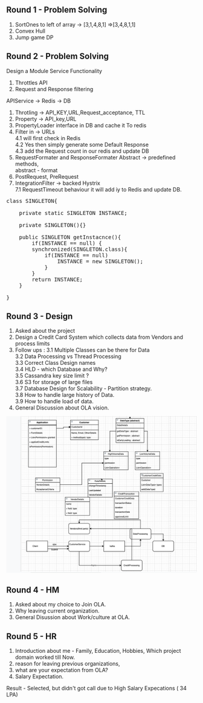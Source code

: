 ## Round 1 - Problem Solving

1. SortOnes to left of array -> [3,1,4,8,1] =>[3,4,8,1,1]
2. Convex Hull
3. Jump game DP


## Round 2 - Problem Solving


Design a Module Service
Functionality
1. Throttles API
2. Request and Response filtering



APIService -> Redis -> DB


1. Throtling -> API_KEY,URL,Request_acceptance, TTL
2. Property -> API_key,URL
3. PropertyLoader interface in DB and cache it To redis
4. Filter in -> URLs<br/>
      4.1 will first check in Redis<br/>
      4.2 Yes then simply generate some Default Response<br/>
      4.3 add the Request count in our redis and update DB<br/>
5. RequestFormater and ResponseFormater Abstract -> predefined methods,<br/>
    abstract - format<br/>
6. PostRequest, PreRequest<br/>
7. IntegrationFilter -> backed Hystrix <br/>
    7.1 RequestTimeout behaviour it will add iy to Redis and update DB.<br/>


<pre>
class SINGLETON{

    private static SINGLETON INSTANCE;

    private SINGLETON(){}

    public SINGLETON getInstacnce(){
        if(INSTANCE == null) {
        synchronized(SINGLETON.class){
            if(INSTANCE == null)
                INSTANCE = new SINGLETON();
            }
        }
        return INSTANCE;
    }

}
</pre>

## Round 3 - Design

1. Asked about the project
2. Design a Credit Card System which collects data from Vendors and process limits
3. Follow ups :
      3.1 Multiple Classes can be there for Data<br/>
      3.2 Data Processing vs Thread Processing<br/>
      3.3 Correct Class Design names<br/>
      3.4 HLD - which Database and Why?<br/>
      3.5 Cassandra key size limit ?<br/>
      3.6 S3 for storage of large files<br/>
      3.7 Database Design for Scalability - Partition strategy.<br/>
      3.8 How to handle large history of Data.<br/>
      3.9 How to handle load of data.<br/>
4. General Discussion about OLA vision.<br/>
<img src="https://github.com/jatin82/programming/blob/master/java/interview_experience/ola/OLA-28-01-2021.png"/>

## Round 4 - HM

1. Asked about my choice to Join OLA.
2. Why leaving current organization.
3. General Disussion about Work/culture at OLA.

## Round 5 - HR

1. Introduction about me - Family, Education, Hobbies, Which project domain worked till Now.
2. reason for leaving previous organizations,
3. what are your expectation from OLA?
4. Salary Expectation.

Result - Selected, but didn't got call due to High Salary Expecations ( 34 LPA)

